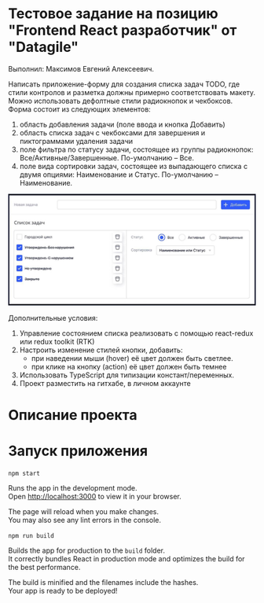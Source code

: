 # Тестовое задание на позицию "Frontend React разработчик" от "Datagile"

Выполнил: Максимов Евгений Алексеевич.

Написать приложение-форму для создания списка задач TODO, где стили контролов и разметка должны примерно соответствовать макету.
Можно использовать дефолтные стили радиокнопок и чекбоксов.
Форма состоит из следующих элементов:

1. область добавления задачи (поле ввода и кнопка Добавить)
2. область списка задач с чекбоксами для завершения и пиктограммами удаления задачи
3. поле фильтра по статусу задачи, состоящее из группы радиокнопок: Все/Активные/Завершенные. По-умолчанию – Все.
4. поле вида сортировки задач, состоящее из выпадающего списка с двумя опциями: Наименование и Статус. По-умолчанию – Наименование.

![Screenshot of a comment on a GitHub issue showing an image, added in the Markdown, of an Octocat smiling and raising a tentacle.](img/readme.png)

Дополнительные условия:
1. Управление состоянием списка реализовать с помощью react-redux или redux toolkit (RTK)
2. Настроить изменение стилей кнопки, добавить:
    - при наведении мыши (hover) её цвет должен быть светлее.
    - при клике на кнопку (action) её цвет должен быть темнее
3. Использовать TypeScript для типизации констант/переменных.
4. Проект разместить на гитхабе, в личном аккаунте

# Описание проекта

# Запуск приложения
`npm start`

Runs the app in the development mode.\
Open [http://localhost:3000](http://localhost:3000) to view it in your browser.

The page will reload when you make changes.\
You may also see any lint errors in the console.

`npm run build`

Builds the app for production to the `build` folder.\
It correctly bundles React in production mode and optimizes the build for the best performance.

The build is minified and the filenames include the hashes.\
Your app is ready to be deployed!
